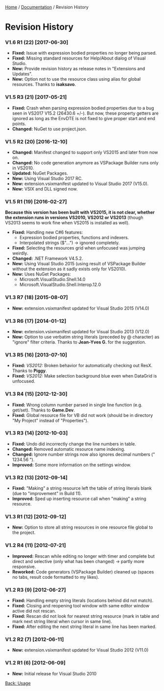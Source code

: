 [Home][home] / [Documentation](Documentation.md) / Revision History

# Revision History

### V1.6 R1 (22) [2017-06-30]

* **Fixed:** Issue with expression bodied properties no longer being parsed.
* **Fixed:** Missing standard resources for Help/About dialog of Visual Studio.
* **New:** Provide revision history as release notes in "Extensions and Updates".
* **New:** Option not to use the resource class using alias for global resources.  Thanks to **isaksavo**.

### V1.5 R3 (21) [2017-05-21]

* **Fixed:** Crash when parsing expression bodied properties due to a bug seen in VS2017 V15.2 (26430.6 +/-). But now, these property getters are ignored as long as the EnvDTE is not fixed to give proper start and end points.
* **Changed:** NuGet to use project.json.

### V1.5 R2 (20) [2016-12-10]

* **Changed:** Manifest changed to support only VS2015 and later from now on.
* **Changed:** No code generation anymore as VSPackage Builder runs only in VS2010.
* **Updated:** NuGet Packages.
* **New:** Using Visual Studio 2017 RC.
* **New:** extension.vsixmanifest updated to Visual Studio 2017 (V15.0).
* **New:** VSIX and DLL signed now.

### V1.5 R1 (19) [2016-02-27]

**Because this version has been built with VS2015, it is not clear, whether the extension runs in versions VS2010, VS2012 or VS2013** (though VS2013 seems to work fine when VS2015 is installed as well).

* **Fixed:** Handling new C#6 features:
	* Expression bodied properties, functions and indexers.
	* Interpolated strings ($"...") -> ignored completely.
* **Fixed:** Selecting the resources grid when unfocused was jumping weirdly.
* **Changed:** .NET Framework V4.5.2.
* **New:** Using Visual Studio 2015 (using result of VSPackage Builder without the extension as it sadly exists only for VS2010).
* **New:** Uses NuGet Packages:
	* Microsoft.VisualStudio.Shell.14.0
	* Microsoft.VisualStudio.Shell.Interop.12.0
	
### V1.3 R7 (18) [2015-08-07]

* **New:** extension.vsixmanifest updated for Visual Studio 2015 (V14.0)

### V1.3 R6 (17) [2014-01-12]

* **New:** extension.vsixmanifest updated for Visual Studio 2013 (V12.0)
* **New:** Option to use verbatim string literals (preceded by @ character) as "ignore" filter criteria.  Thanks to **Jean-Yves G.** for the suggestion.

### V1.3 R5 (16) [2013-07-10]

* **Fixed:** _VS2012:_ Broken behavior for automatically checking out ResX.  Thanks to **Piggy**.
* **Fixed:** _VS2012:_ Make selection background blue even when DataGrid is unfocused.

### V1.3 R4 (15) [2012-12-30]

* **Fixed:** Wrong column number parsed in single line function (e.g. get/set).  Thanks to **Game.Dev**.
* **Fixed:** Global resource file for VB did not work (should be in directory "My Project" instead of "Properties").

### V1.3 R3 (14) [2012-10-03]

* **Fixed:** Undo did incorrectly change the line numbers in table.
* **Changed:** Removed automatic resource name indexing.
* **Changed:** Ignore number strings now also ignores decimal numbers (" 1234.56 ").
* **Improved:** Some more information on the settings window.

### V1.3 R2 (13) [2012-09-14]

* **Fixed:** "Making" a string resource left the table of string literals blank (due to "improvement" in Build 11).
* **Improved:** Sped up inserting resource call when "making" a string resource.

### V1.3 R1 (12) [2012-09-12]

* **New:** Option to store all string resources in one resource file global to the project.

### V1.2 R4 (11) [2012-07-21]

* **Improved:** Rescan while editing no longer with timer and complete but direct and selective (only what has been changed) -> partly more responsive.
* **Reworked:** Code generators (VSPackage Builder) cleaned up (spaces no tabs, result code formatted to my likes).

### V1.2 R3 (9) [2012-06-27]

* **Fixed:** Handling empty string literals (locations behind did not match).
* **Fixed:** Closing and reopening tool window with same editor window active did not rescan.
* **Fixed:** Rescan did not look for nearest string resource (mark in table and mark next string literal when cursor in same line).
* **Fixed:** After editing the next string literal in same line has been marked.

### V1.2 R2 (7) [2012-06-11]

* **New:** extension.vsixmanifest updated for Visual Studio 2012 (V11.0)

### V1.2 R1 (6) [2012-06-09]

* **New:** Initial release for Visual Studio 2010

[Back: Usage](Usage.md)

[home]: https://github.com/Dany-R/IBR.StringResourceBuilder2011
